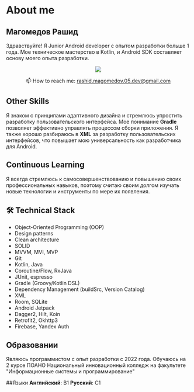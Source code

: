 # About me
## Магомедов Рашид

Здравствуйте! Я Junior Android developer с опытом разработки больше 1 года. Мое техническое мастерство в  Kotlin, и Android SDK составляет основу моего опыта разработки. 


<p align='center'>
   <a href="https://t.me/joinchat/SpqRPBFo_sM6qm05">
       <img src="https://img.shields.io/badge/Telegram-2CA5E0?style=for-the-badge&logo=telegram&logoColor=white"/>
   </a>
<p align='center'>
   📫 How to reach me: <a href='mailto:roman.beskrovnyy@gmail.com'>rashid.magomedov.05.dev@gmail.com</a>
</p>

## Other Skills
Я знаком с принципами адаптивного дизайна и стремлюсь упростить разработку пользовательского интерфейса. Мое понимание **Gradle** позволяет эффективно управлять процессом сборки приложения. Я также хорошо разбираюсь в **XML** за разработку пользовательских интерфейсов, что повышает мою универсальность как разработчика для Android.

## Continuous Learning
Я всегда стремлюсь к самосовершенствованию и повышению своих профессиональных навыков, поэтому считаю своим долгом изучать новые технологии и инструменты по мере их появления. 

## 🛠 Technical Stack
* Object-Oriented Programming (OOP)
* Design patterns
* Clean architecture
* SOLID
* MVVM, MVI, MVP
* Git
* Kotlin, Java
* Coroutine/Flow, RxJava
* JUnit, espresso
* Gradle (Groovy/Kotlin DSL)
* Dependency Management (buildSrc, Version Catalog)
* XML
* Room, SQLite
* Android Jetpack
* Dagger2, Hilt, Koin
* Retrofit2, Okhttp3
* Firebase, Yandex Auth

## Образовании 
Являюсь программистом с опыт разработки с 2022 года. Обучаюсь на 2 курсе ПОАНО Национальный инновационный колледж на факультете "Информационные системы и программирование"

##Языки
**Английский**: B1
**Русский**: C1

